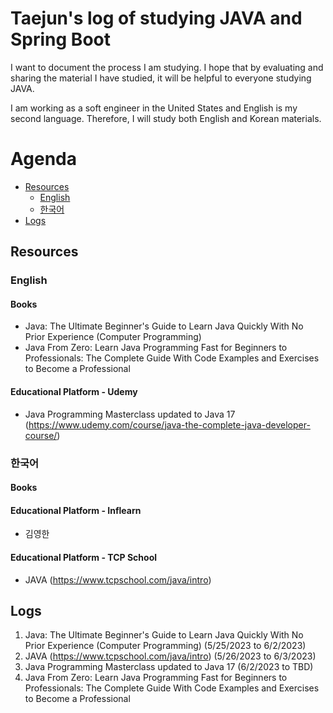 # Taejun's log of studying JAVA and Spring Boot
I want to document the process I am studying. I hope that by evaluating and sharing the material I have studied, it will be helpful to everyone studying JAVA.

I am working as a soft engineer in the United States and English is my second language. Therefore, I will study both English and Korean materials.

# Agenda
- [Resources](#Resources)
    * [English](#English)
    * [한국어](#한국어)
- [Logs](#Logs)



## Resources
### English
#### Books
- Java: The Ultimate Beginner's Guide to Learn Java Quickly With No Prior Experience (Computer Programming)
- Java From Zero: Learn Java Programming Fast for Beginners to Professionals: The Complete Guide With Code Examples and Exercises to Become a Professional

#### Educational Platform - Udemy
- Java Programming Masterclass updated to Java 17 (https://www.udemy.com/course/java-the-complete-java-developer-course/)


### 한국어
#### Books
#### Educational Platform - Inflearn
- 김영한
#### Educational Platform - TCP School
- JAVA (https://www.tcpschool.com/java/intro)



## Logs
1. Java: The Ultimate Beginner's Guide to Learn Java Quickly With No Prior Experience (Computer Programming) (5/25/2023 to 6/2/2023)
2. JAVA (https://www.tcpschool.com/java/intro) (5/26/2023 to 6/3/2023)
3. Java Programming Masterclass updated to Java 17 (6/2/2023 to TBD)
4. Java From Zero: Learn Java Programming Fast for Beginners to Professionals: The Complete Guide With Code Examples and Exercises to Become a Professional